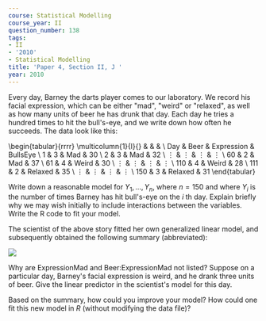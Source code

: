 ```yaml
---
course: Statistical Modelling
course_year: II
question_number: 138
tags:
- II
- '2010'
- Statistical Modelling
title: 'Paper 4, Section II, J '
year: 2010
---
```




Every day, Barney the darts player comes to our laboratory. We record his facial expression, which can be either "mad", "weird" or "relaxed", as well as how many units of beer he has drunk that day. Each day he tries a hundred times to hit the bull's-eye, and we write down how often he succeeds. The data look like this:

\begin{tabular}{rrrr}
\multicolumn{1}{l}{} & & & \\
Day & Beer & Expression & BullsEye \\
1 & 3 & Mad & 30 \\
2 & 3 & Mad & 32 \\
$\vdots$ & $\vdots$ & $\vdots$ & $\vdots$ \\
60 & 2 & Mad & 37 \\
61 & 4 & Weird & 30 \\
$\vdots$ & $\vdots$ & $\vdots$ & $\vdots$ \\
110 & 4 & Weird & 28 \\
111 & 2 & Relaxed & 35 \\
$\vdots$ & $\vdots$ & $\vdots$ & $\vdots$ \\
150 & 3 & Relaxed & 31
\end{tabular}

Write down a reasonable model for $Y_{1}, \ldots, Y_{n}$, where $n=150$ and where $Y_{i}$ is the number of times Barney has hit bull's-eye on the $i$ th day. Explain briefly why we may wish initially to include interactions between the variables. Write the $\mathrm{R}$ code to fit your model.

The scientist of the above story fitted her own generalized linear model, and subsequently obtained the following summary (abbreviated):

![](https://cdn.mathpix.com/cropped/2022_04_28_5ab655844f884d1cf0bbg-088.jpg?height=381&width=754&top_left_y=990&top_left_x=210)

Why are ExpressionMad and Beer:ExpressionMad not listed? Suppose on a particular day, Barney's facial expression is weird, and he drank three units of beer. Give the linear predictor in the scientist's model for this day.

Based on the summary, how could you improve your model? How could one fit this new model in $R$ (without modifying the data file)?